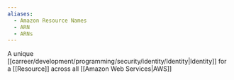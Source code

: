 ```yaml
---
aliases:
  - Amazon Resource Names
  - ARN
  - ARNs
---
```

A unique [[carreer/development/programming/security/identity/Identity|Identity]] for a [[Resource]] across all [[Amazon Web Services|AWS]]